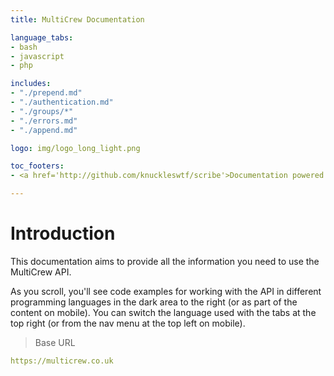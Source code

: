 ```yaml
---
title: MultiCrew Documentation

language_tabs:
- bash
- javascript
- php

includes:
- "./prepend.md"
- "./authentication.md"
- "./groups/*"
- "./errors.md"
- "./append.md"

logo: img/logo_long_light.png

toc_footers:
- <a href='http://github.com/knuckleswtf/scribe'>Documentation powered by Scribe ✍</a>

---
```


# Introduction



This documentation aims to provide all the information you need to use the MultiCrew API.

<aside>As you scroll, you'll see code examples for working with the API in different programming languages in the dark area to the right (or as part of the content on mobile).
You can switch the language used with the tabs at the top right (or from the nav menu at the top left on mobile).</aside>


> Base URL

```yaml
https://multicrew.co.uk
```